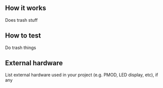 <!---

This file is used to generate your project datasheet. Please fill in the information below and delete any unused
sections.

You can also include images in this folder and reference them in the markdown. Each image must be less than
512 kb in size, and the combined size of all images must be less than 1 MB.
-->

## How it works

Does trash stuff

## How to test

Do trash things

## External hardware

List external hardware used in your project (e.g. PMOD, LED display, etc), if any
